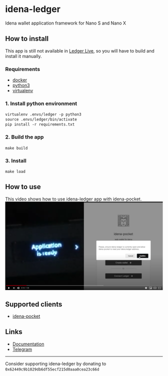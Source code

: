 # idena-ledger
Idena wallet application framework for Nano S and Nano X

## How to install
This app is still not available in [Ledger Live](https://www.ledger.com/ledger-live/), so you will have to build and
install it manually.

### Requirements
- [docker](https://www.docker.com/)
- [python3](https://www.python.org/download/releases/3.0/)
- [virtualenv](https://virtualenv.pypa.io/en/latest/)

### 1. Install python environment
```
virtualenv .envs/ledger -p python3
source .envs/ledger/bin/activate
pip install -r requirements.txt
```

### 2. Build the app
```
make build
```

### 3. Install
```
make load
```

## How to use
This video shows how to use idena-ledger app with idena-pocket.
<br />
<a target="_blank" href="https://www.youtube.com/watch?v=8iPOp7kwarA"><img src="./assets/youtube_preview.png" /></a>

## Supported clients
- [idena-pocket](http://pocket.idena.dev/)

## Links
- [Documentation](https://www.idena.dev/idena-ledger)
- [Telegram](https://t.me/idenadev)

---
Consider supporting idena-ledger by donating to `0x62449c9b1029db6df55ecf215d0aaa0cea23c66d`
